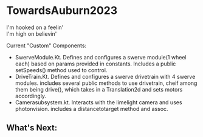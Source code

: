 # TowardsAuburn2023
I'm hooked on a feelin'  
I'm high on believin'  

Current "Custom" Components:  
- SwerveModule.Kt. Defines and configures a swerve module(1 wheel each) based on params provided in constants. Includes a public setSpeeds() method used to control.  
- DriveTrain.Kt. Defines and configures a swerve drivetrain with 4 swerve modules. includes several public methods to use drivetrain, cheif among them being drive(), which takes in a Translation2d and sets motors accordingly.     
- Camerasubsystem.kt. Interacts with the limelight camera and uses photonvision. includes a distancetotarget method and assoc.

## What's Next:  